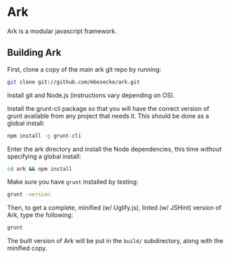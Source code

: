 Ark
===

Ark is a modular javascript framework.


Building Ark
----------------------------

First, clone a copy of the main ark git repo by running:

```bash
git clone git://github.com/mbosecke/ark.git
```

Install git and Node.js (instructions vary depending on OS).

Install the grunt-cli package so that you will have the correct version of grunt available from any project that needs it. This should be done as a global install:

```bash
npm install -g grunt-cli
```

Enter the ark directory and install the Node dependencies, this time *without* specifying a global install:

```bash
cd ark && npm install
```

Make sure you have `grunt` installed by testing:

```bash
grunt -version
```

Then, to get a complete, minified (w/ Uglify.js), linted (w/ JSHint) version of Ark, type the following:

```bash
grunt
```

The built version of Ark will be put in the `build/` subdirectory, along with the minified copy.
